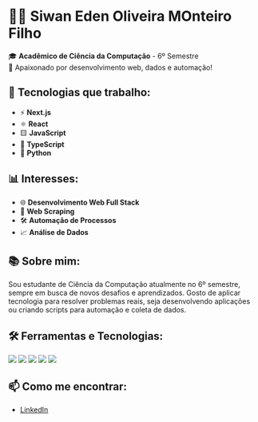 # 👨‍💻 Siwan Eden Oliveira MOnteiro Filho

🎓 **Acadêmico de Ciência da Computação** - 6º Semestre  
🚀 Apaixonado por desenvolvimento web, dados e automação!

## 🚀 Tecnologias que trabalho:

- ⚡ **Next.js**
- ⚛️ **React**
- 🟨 **JavaScript**
- 🔷 **TypeScript**
- 🐍 **Python**

## 📊 Interesses:

- 🌐 **Desenvolvimento Web Full Stack**
- 🔎 **Web Scraping**
- 🛠️ **Automação de Processos**
- 📈 **Análise de Dados**

## 📚 Sobre mim:

Sou estudante de Ciência da Computação atualmente no 6º semestre, sempre em busca de novos desafios e aprendizados. Gosto de aplicar tecnologia para resolver problemas reais, seja desenvolvendo aplicações  ou criando scripts  para automação e coleta de dados.

## 🛠️ Ferramentas e Tecnologias:

<p align="left">
  <img src="https://img.shields.io/badge/Next.js-000000?style=for-the-badge&logo=nextdotjs&logoColor=white" />
  <img src="https://img.shields.io/badge/React-20232A?style=for-the-badge&logo=react&logoColor=61DAFB" />
  <img src="https://img.shields.io/badge/JavaScript-F7DF1E?style=for-the-badge&logo=javascript&logoColor=black" />
  <img src="https://img.shields.io/badge/TypeScript-3178C6?style=for-the-badge&logo=typescript&logoColor=white" />
  <img src="https://img.shields.io/badge/Python-3776AB?style=for-the-badge&logo=python&logoColor=white" />
</p>

## 📫 Como me encontrar:

- [LinkedIn](#) <!-- https://www.linkedin.com/in/siwan-oliveira-3b4009259/ -->
